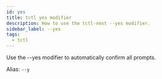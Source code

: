 ```yaml
---
id: yes
title: tctl yes modifier
description: How to use the tctl-next --yes modifier.
sidebar_label: --yes
tags:
  - tctl
---
```


Use the --yes modifier to automatically confirm all prompts.

Alias: `--y`
